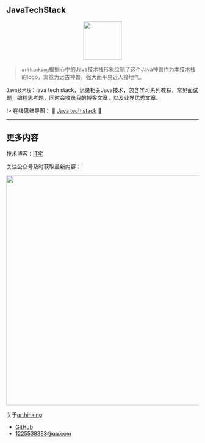 ## JavaTechStack

<div align=center><img src="https://www.itzhai.com/resources/images/java_12.png" width = "100" height = "100" /></div>

> `arthinking`根据心中的Java技术栈形象绘制了这个Java神兽作为本技术栈的logo，寓意为远古神兽，强大而平易近人接地气。

`Java技术栈`：java tech stack，记录相关Java技术，包含学习系列教程，常见面试题，编程思考题，同时会收录我的博客文章，以及业界优秀文章。

!> 在线思维导图：  :racehorse: [Java tech stack](https://mubu.com/doc/dA46fUddPw) :racehorse:

---

## 更多内容

技术博客：[IT宅](https://www.itzhai.com/)

关注公众号及时获取最新内容：

<div align=center><img src="https://www.itzhai.com/resources/images/itzhai_info.png" width = "600" height = "600" /></div>

关于[arthinking](arthinking.md)

* [GitHub](https://github.com/arthinking/)
* [1225538383@qq.com](mailto:1225538383@qq.com)
